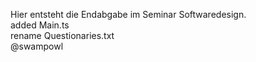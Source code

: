 Hier entsteht die Endabgabe im Seminar Softwaredesign.
<br>added Main.ts
<br>rename Questionaries.txt
<br>@swampowl
